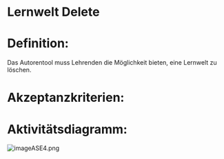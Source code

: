 # Lernwelt Delete



# Definition:

Das Autorentool muss Lehrenden die Möglichkeit bieten, eine Lernwelt zu löschen.




# Akzeptanzkriterien: 


# Aktivitätsdiagramm:

![imageASE4.png](imageASE4.png)


